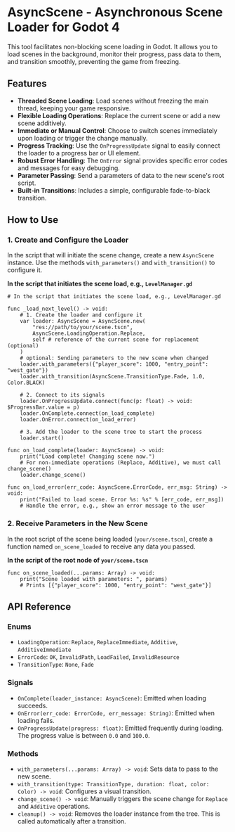 # AsyncScene - Asynchronous Scene Loader for Godot 4

This tool facilitates non-blocking scene loading in Godot. 
It allows you to load scenes in the background, monitor their progress, pass data to them, and transition smoothly, preventing the game from freezing.

## Features

  * **Threaded Scene Loading**: Load scenes without freezing the main thread, keeping your game responsive.
  * **Flexible Loading Operations**: Replace the current scene or add a new scene additively.
  * **Immediate or Manual Control**: Choose to switch scenes immediately upon loading or trigger the change manually.
  * **Progress Tracking**: Use the `OnProgressUpdate` signal to easily connect the loader to a progress bar or UI element.
  * **Robust Error Handling**: The `OnError` signal provides specific error codes and messages for easy debugging.
  * **Parameter Passing**: Send a parameters of data to the new scene's root script.
  * **Built-in Transitions**: Includes a simple, configurable fade-to-black transition.


## How to Use

### 1\. Create and Configure the Loader

In the script that will initiate the scene change, create a new `AsyncScene` instance. Use the methods `with_parameters()` and `with_transition()` to configure it.

**In the script that initiates the scene load, e.g., `LevelManager.gd`**

```gdscript
# In the script that initiates the scene load, e.g., LevelManager.gd

func _load_next_level() -> void:
    # 1. Create the loader and configure it
    var loader: AsyncScene = AsyncScene.new(
        "res://path/to/your/scene.tscn",
        AsyncScene.LoadingOperation.Replace,
		self # reference of the current scene for replacement (optional)
    )
    # optional: Sending parameters to the new scene when changed
    loader.with_parameters({"player_score": 1000, "entry_point": "west_gate"})
    loader.with_transition(AsyncScene.TransitionType.Fade, 1.0, Color.BLACK)

    # 2. Connect to its signals
    loader.OnProgressUpdate.connect(func(p: float) -> void: $ProgressBar.value = p)
    loader.OnComplete.connect(on_load_complete)
    loader.OnError.connect(on_load_error)

    # 3. Add the loader to the scene tree to start the process
    loader.start()

func on_load_complete(loader: AsyncScene) -> void:
    print("Load complete! Changing scene now.")
    # For non-immediate operations (Replace, Additive), we must call change_scene()
    loader.change_scene()

func on_load_error(err_code: AsyncScene.ErrorCode, err_msg: String) -> void:
    print("Failed to load scene. Error %s: %s" % [err_code, err_msg])
    # Handle the error, e.g., show an error message to the user
```

### 2\. Receive Parameters in the New Scene

In the root script of the scene being loaded (`your/scene.tscn`), create a function named `on_scene_loaded` to receive any data you passed.

**In the script of the root node of `your/scene.tscn`**

```gdscript
func on_scene_loaded(...params: Array) -> void:
	print("Scene loaded with parameters: ", params)
	# Prints [{"player_score": 1000, "entry_point": "west_gate"}]
```


## API Reference

### Enums

  * `LoadingOperation`: `Replace`, `ReplaceImmediate`, `Additive`, `AdditiveImmediate`
  * `ErrorCode`: `OK`, `InvalidPath`, `LoadFailed`, `InvalidResource`
  * `TransitionType`: `None`, `Fade`

### Signals

  * `OnComplete(loader_instance: AsyncScene)`: Emitted when loading succeeds.
  * `OnError(err_code: ErrorCode, err_message: String)`: Emitted when loading fails.
  * `OnProgressUpdate(progress: float)`: Emitted frequently during loading. The progress value is between `0.0` and `100.0`.

### Methods

  * `with_parameters(...params: Array) -> void`: Sets data to pass to the new scene.
  * `with_transition(type: TransitionType, duration: float, color: Color) -> void`: Configures a visual transition.
  * `change_scene() -> void`: Manually triggers the scene change for `Replace` and `Additive` operations.
  * `cleanup() -> void`: Removes the loader instance from the tree. This is called automatically after a transition.

